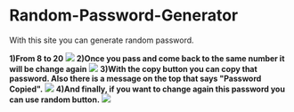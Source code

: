 # Random-Password-Generator
 
 With this site you can generate random password.

**1)From 8 to 20**
<img    src="https://user-images.githubusercontent.com/44909951/113452052-ec016e80-940b-11eb-9f36-0c9cc0af151a.png">
**2)Once you pass and come back to the same number it will be change again**
<img    src="https://user-images.githubusercontent.com/44909951/113452463-b27d3300-940c-11eb-9401-ff3dd3699539.png">
**3)With the copy button you can copy that password. Also there is a message on the top that says "Password Copied".**
<img    src="https://user-images.githubusercontent.com/44909951/113452471-b6a95080-940c-11eb-954b-207b0e082a17.png">
**4)And finally, if you want to change again this password you can use random button.**
<img    src="https://user-images.githubusercontent.com/44909951/113452479-b90baa80-940c-11eb-91ee-5e489b6d0773.png">
